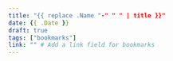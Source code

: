 ```yaml
---
title: "{{ replace .Name "-" " " | title }}"
date: {{ .Date }}
draft: true
tags: ["bookmarks"]
link: "" # Add a link field for bookmarks
---
```

